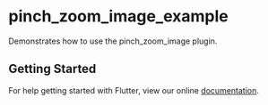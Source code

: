 # pinch_zoom_image_example

Demonstrates how to use the pinch_zoom_image plugin.

## Getting Started

For help getting started with Flutter, view our online
[documentation](https://flutter.io/).
